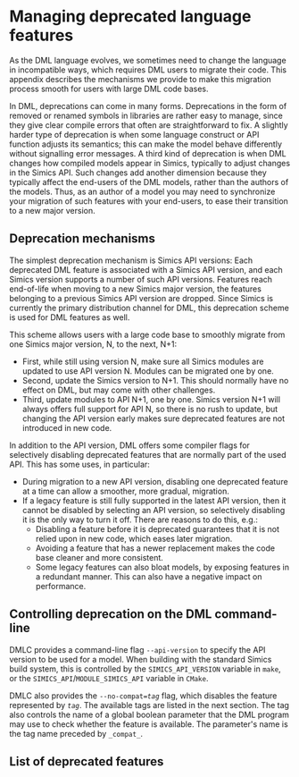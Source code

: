 <!--
  © 2023 Intel Corporation
  SPDX-License-Identifier: MPL-2.0
-->

# Managing deprecated language features

As the DML language evolves, we sometimes need to change the language in
incompatible ways, which requires DML users to migrate their code. This
appendix describes the mechanisms we provide to make this migration process
smooth for users with large DML code bases.

In DML, deprecations can come in many forms. Deprecations in the form of
removed or renamed symbols in libraries are rather easy to manage, since they
give clear compile errors that often are straightforward to fix. A slightly
harder type of deprecation is when some language construct or API function
adjusts its semantics; this can make the model behave differently without
signalling error messages. A third kind of deprecation is when DML changes how
compiled models appear in Simics, typically to adjust changes in the Simics
API. Such changes add another dimension because they typically affect the
end-users of the DML models, rather than the authors of the models. Thus, as an
author of a model you may need to synchronize your migration of such features
with your end-users, to ease their transition to a new major version.

## Deprecation mechanisms

The simplest deprecation mechanism is Simics API versions: Each deprecated DML
feature is associated with a Simics API version, and each Simics version
supports a number of such API versions. Features reach end-of-life when moving
to a new Simics major version, the features belonging to a previous Simics API
version are dropped. Since Simics is currently the primary distribution channel
for DML, this deprecation scheme is used for DML features as well.

This scheme allows users with a large code base to smoothly migrate from one
Simics major version, N, to the next, N+1:
* First, while still using version N, make sure all Simics modules are updated
  to use API version N. Modules can be migrated one by one.
* Second, update the Simics version to N+1. This should normally have no
  effect on DML, but may come with other challenges.
* Third, update modules to API N+1, one by one. Simics version N+1 will always
  offers full support for API N, so there is no rush to update, but changing
  the API version early makes sure deprecated features are not introduced in
  new code.

In addition to the API version, DML offers some compiler flags for selectively
disabling deprecated features that are normally part of the used API. This has
some uses, in particular:
* During migration to a new API version, disabling one deprecated feature at a
  time can allow a smoother, more gradual, migration.
* If a legacy feature is still fully supported in the latest API version, then
  it cannot be disabled by selecting an API version, so selectively disabling
  it is the only way to turn it off. There are reasons to do this, e.g.:
  * Disabling a feature before it is deprecated guarantees that it is not
    relied upon in new code, which eases later migration.
  * Avoiding a feature that has a newer replacement makes the code base
    cleaner and more consistent.
  * Some legacy features can also bloat models, by exposing features in a
    redundant manner. This can also have a negative impact on performance.

## Controlling deprecation on the DML command-line
DMLC provides a command-line flag `--api-version` to specify the API version to
be used for a model. When building with the standard Simics build system, this
is controlled by the `SIMICS_API_VERSION` variable in `make`, or the
`SIMICS_API`/`MODULE_SIMICS_API` variable in `CMake`.

DMLC also provides the <code>--no-compat=_tag_</code> flag, which disables the
feature represented by _`tag`_. The available tags are listed in the next
section. The tag also controls the name of a global boolean parameter that the
DML program may use to check whether the feature is available. The parameter's
name is the tag name preceded by `_compat_`.

## List of deprecated features
